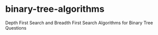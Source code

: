 # binary-tree-algorithms
Depth First Search and Breadth First Search Algorithms for Binary Tree Questions
